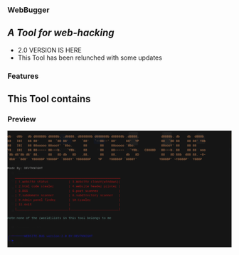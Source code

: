  ### WebBugger
## _A Tool for web-hacking_
- 2.0 VERSION IS HERE
- This Tool has been relunched with some updates

### Features
## This Tool contains 


### Preview
![image](preview.png)


